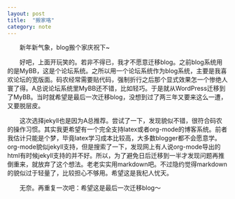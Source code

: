 ```yaml
---
layout: post
title:  "搬家咯"
category: note
---
```


　　新年新气象，blog搬个家庆祝下~

　　好吧，上面开玩笑的。若非不得已，我才不愿意迁移blog。之前blog系统用的是MyBB，这是个论坛系统。之所以用一个论坛系统作为blog系统，主要是我喜欢论坛的宽版面。码农经常需要贴代码，强制折行之后那个显式效果怎一个惨绝人寰了得。A总说论坛系统里MyBB还不错，比如轻巧。于是就从WordPress迁移到了MyBB。当时就希望是最后一次迁移blog，没想到过了两三年又要来这么一遭，又要脱层皮。

　　这次选择jekyll也是因为A总推荐。尝试了一下，发现貌似不错，很符合码农的操作习惯。其实我更希望有一个完全支持latex或者org-mode的博客系统。前者我估计只能是个梦，毕竟latex学习成本比较高，大多数blogger都不会愿意学。org-mode貌似jekyll支持，但是搜索了一下，发现网上有人说org-mode导出的html有时候jekyll支持的并不好。所以，为了避免日后迁移到一半才发现问题再推倒重来，就放弃了这个想法。老老实实用markdown吧。不过隐约觉得markdown的貌似过于轻量了，比较担心不够用。希望这是我杞人忧天。

　　无奈。再重复一次吧：希望这是最后一次迁移blog～ 
